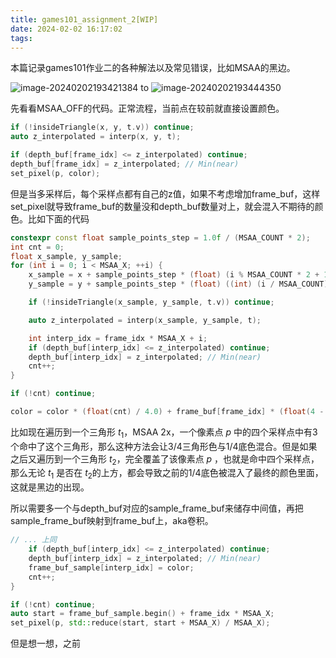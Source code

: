 ```yaml
---
title: games101_assignment_2[WIP]
date: 2024-02-02 16:17:02
tags:
---
```


本篇记录games101作业二的各种解法以及常见错误，比如MSAA的黑边。

![image-20240202193421384](../../../Library/Application%20Support/typora-user-images/image-20240202193421384.png) to ![image-20240202193444350](../../../Library/Application%20Support/typora-user-images/image-20240202193444350.png)

<!--more-->



先看看MSAA_OFF的代码。正常流程，当前点在较前就直接设置颜色。

```cpp
if (!insideTriangle(x, y, t.v)) continue;
auto z_interpolated = interp(x, y, t);

if (depth_buf[frame_idx] <= z_interpolated) continue;
depth_buf[frame_idx] = z_interpolated; // Min(near)
set_pixel(p, color);
```

但是当多采样后，每个采样点都有自己的z值，如果不考虑增加frame_buf，这样set_pixel就导致frame_buf的数量没和depth_buf数量对上，就会混入不期待的颜色。比如下面的代码

```cpp
constexpr const float sample_points_step = 1.0f / (MSAA_COUNT * 2);
int cnt = 0;
float x_sample, y_sample;
for (int i = 0; i < MSAA_X; ++i) {
    x_sample = x + sample_points_step * (float) (i % MSAA_COUNT * 2 + 1);
    y_sample = y + sample_points_step * (float) ((int) (i / MSAA_COUNT) * 2 + 1);

    if (!insideTriangle(x_sample, y_sample, t.v)) continue;

    auto z_interpolated = interp(x_sample, y_sample, t);

    int interp_idx = frame_idx * MSAA_X + i;
    if (depth_buf[interp_idx] <= z_interpolated) continue;
    depth_buf[interp_idx] = z_interpolated; // Min(near)
    cnt++;
}

if (!cnt) continue;

color = color * (float(cnt) / 4.0) + frame_buf[frame_idx] * (float(4 - cnt) / 4.0);
```


比如现在遍历到一个三角形 $t_1$，MSAA 2x，一个像素点 $p$ 中的四个采样点中有3个命中了这个三角形，那么这种方法会让3/4三角形色与1/4底色混合。但是如果之后又遍历到一个三角形 $t_2$，完全覆盖了该像素点 $p$ ，也就是命中四个采样点，那么无论 $t_1$ 是否在 $t_2$的上方，都会导致之前的1/4底色被混入了最终的颜色里面，这就是黑边的出现。


所以需要多一个与depth_buf对应的sample_frame_buf来储存中间值，再把sample_frame_buf映射到frame_buf上，aka卷积。

```cpp
// ... 上同
    if (depth_buf[interp_idx] <= z_interpolated) continue;
    depth_buf[interp_idx] = z_interpolated; // Min(near)
    frame_buf_sample[interp_idx] = color;
    cnt++;
}

if (!cnt) continue;
auto start = frame_buf_sample.begin() + frame_idx * MSAA_X;
set_pixel(p, std::reduce(start, start + MSAA_X) / MSAA_X);
```







但是想一想，之前
